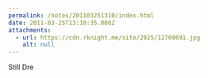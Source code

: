 ```yaml
---
permalink: /notes/201103251310/index.html
date: 2011-03-25T13:10:35.000Z
attachments:
  - url: https://cdn.rknight.me/site/2025/12769691.jpg
    alt: null
---
```


Still Dre
